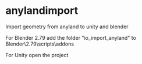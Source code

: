 # anylandimport
Import geometry from anyland to unity and blender

For Blender 2.79
add the folder "io_import_anyland" to Blender\2.79\scripts\addons


For Unity open the project

